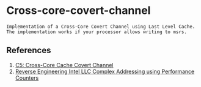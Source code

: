 # Cross-core-covert-channel
```
Implementation of a Cross-Core Covert Channel using Last Level Cache. The implementation works if your processor allows writing to msrs.
```

## References

1. [C5: Cross-Core Cache Covert Channel](http://www.eurecom.fr/fr/publication/4554/download/rs-publi-4554.pdf)
2. [Reverse Engineering Intel LLC Complex Addressing using Performance Counters](https://cmaurice.fr/pdf/raid15_maurice.pdf)
